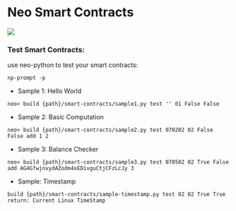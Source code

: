 # Neo Smart Contracts

![](https://themerkle.com/wp-content/uploads/2017/08/NEO-GAS-Ethereum-Gas.jpg)

### Test Smart Contracts:
use neo-python to test your smart contracts:
```
np-prompt -p
```


* Sample 1: Hello World
```
neo> build {path}/smart-contracts/sample1.py test '' 01 False False
```
* Sample 2: Basic Computation
```
neo> build {path}/smart-contracts/sample2.py test 070202 02 False False add 1 2
```


* Sample 3: Balance Checker
```
neo> build {path}/smart-contracts/sample3.py test 070502 02 True False add AG4GfwjnvydAZodm4xEDivguCtjCFzLcJy 3
```

* Sample: Timestamp
```
build {path}/smart-contracts/sample-timestamp.py test 02 02 True True
return: Current Linux TimeStamp
```
